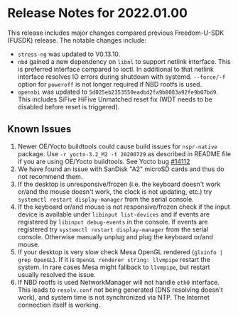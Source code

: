 # Release Notes for 2022.01.00

This release includes major changes compared previous Freedom-U-SDK (FUSDK) release. The notable changes include:

- `stress-ng` was updated to V0.13.10.
- `nbd` gained a new dependency on `libnl` to support netlink interface. This is preferred interface compared to ioctl. In additional to that netlink interface resolves IO errors during shutdown with systemd. `--force/-f` option for `poweroff` is not longer required if NBD rootfs is used.
- `opensbi` was updated to `5d025eb2353550eadbd2fa9b8083a92fe9b07bd9`. This includes SiFive HiFive Unmatched reset fix (WDT needs to be disabled before reset is triggered).

## Known Issues

1. Newer OE/Yocto buildtools could cause build issues for `nspr-native` package. Use `-r yocto-3.2_M2 -t 20200729` as described in README file if you are using OE/Yocto buildtools. See Yocto bug [#14112](https://bugzilla.yoctoproject.org/show_bug.cgi?id=14112)
2. We have found an issue with SanDisk "A2" microSD cards and thus do not recommend them.
3. If the desktop is unresponsive/frozen (i.e. the keyboard doesn't work or/and the mouse doesn't work, the clock is not updating, etc.) try `systemctl restart display-manager` from the serial console.
4. If the keyboard or/and mouse is not responsive/frozen check if the input device is available under `libinput list-devices` and if events are registered by `libinput debug-events` in the console. If events are registered try `systemctl restart display-manager` from the serial console. Otherwise manually unplug and plug the keyboard or/and mouse.
5. If your desktop is very slow check Mesa OpenGL rendered (`glxinfo | grep OpenGL`). If it is `OpenGL renderer string: llvmpipe` restart the system. In rare cases Mesa might fallback to `llvmpipe`, but restart usually resolved the issue.
6. If NBD rootfs is used NetworkManager will not handle `eth0` interface. This leads to `resolv.conf` not being generated (DNS resolving doesn't work), and system time is not synchronized via NTP. The Internet connection itself is working.